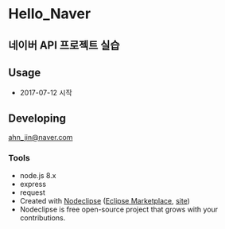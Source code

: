 # Hello_Naver
## 네이버 API 프로젝트 실습

## Usage
* 2017-07-12 시작

## Developing
ahn_jin@naver.com

### Tools
* node.js 8.x
* express
* request
* Created with [Nodeclipse](https://github.com/Nodeclipse/nodeclipse-1)
 ([Eclipse Marketplace](http://marketplace.eclipse.org/content/nodeclipse), [site](http://www.nodeclipse.org))   
* Nodeclipse is free open-source project that grows with your contributions.
